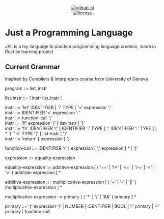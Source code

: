 <div align="center">
  <div>
    <a href="https://github.com/K4kug3n/jpl/actions?query=workflow%3Alinux-build">
      <img src="https://github.com/K4kug3n/jpl/workflows/linux-build/badge.svg" alt="github-ci" />
    </a>
  </div>
  <div>
    <a href="https://github.com/K4kug3n/jpl/blob/main/LICENSE">
      <img src="https://img.shields.io/github/license/K4kug3n/jpl?style=plastic" alt="license" />
    </a>
  </div>

</div>

# Just a Programming Language

JPL is a toy language to practice programming language creation, made in Rust as learning project

## Current Grammar
Inspired by Compilers & Interpreters course from University of Geneva  

program ::= list_instr  

list-instr ::= [ instr list_instr ]  

instr ::= 'let' IDENTIFIER [ ':' TYPE ] '=' expression ';'  
instr ::= IDENTIFIER '=' expression ';'  
instr ::= function-call ';'  
instr ::= 'if' expression '{' [ list-instr ] '}'  
instr ::= 'fn' IDENTIFIER '(' [ IDENTIFIER ':' TYPE [ ',' IDENTIFIER ':' TYPE ] ] * ')' '->' TYPE '{' [ list-instr ] '}'  
instr ::= 'return' [ expression ] ';'  

function-call ::= IDENTIFIER '(' [ expression [ ',' expression ] * ] ')'  

expression ::= equality-expression  

equality-expression ::= additive-expression [ ( '==' | '!=' | '<=' | '>=' | '<' | '>' ) additive-expression ] *  

additive-expression ::= multiplicative-expression [ ( '+' | '-' | '||' ) multiplicative-expression ] *  

multiplicative-expression ::= primary [ ( '*' | '/' | '&&' ) primary ] *  

primary ::= '(' expression ')' | NUMBER | IDENTIFIER | BOOL | '!' primary | '-' primary | function-call